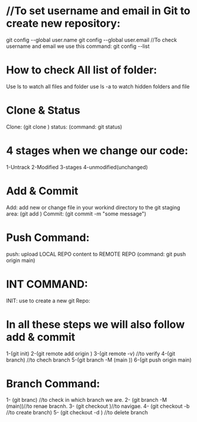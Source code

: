 # //To set username and email in Git to create new repository:

git config --global user.name 
git config --global user.email 
//To check username and email we use this command:
git config --list

# How to check All list of folder:

Use ls to watch all files and folder
use ls -a to watch hidden folders and file

# Clone & Status

Clone:
(git clone <Link of Repository>)
status:
(command: git status)

# 4 stages when we change our code:

1-Untrack
2-Modified
3-stages
4-unmodified(unchanged)

# Add & Commit

Add:
add new or change file in your workind directory to the git staging area:
(git add <file name>)
Commit:
(git commit -m "some message")

# Push Command:

push: upload LOCAL REPO content to REMOTE REPO
(command: git push origin main)

# INT COMMAND:

INIT: use to create a new git Repo:

# In all these steps we will also follow add & commit

1-(git init)
2-(git remote add origin <link of repo>)
3-(git remote -v) //to verify
4-(git branch) //to chech branch
5-(git branch -M (main ))
6-(git push origin main)

# Branch Command:
1- (git branc) //to check in which branch we are.
2- (git branch -M (main))//to renae bracnh.
3- (git checkout <branchName>)//to navigae.
4- (git checkout -b <NewBranchName>//to create branch)
5- (git checkout -d <branchName>) //to delete branch 

